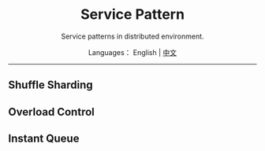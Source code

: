 <h1 align="center">Service Pattern</h1>

<div align="center">

Service patterns in distributed environment.

</div>

<div align="center">

Languages： English | [中文](README.zh-cn.md)
</div>

----

## Shuffle Sharding

## Overload Control

## Instant Queue
